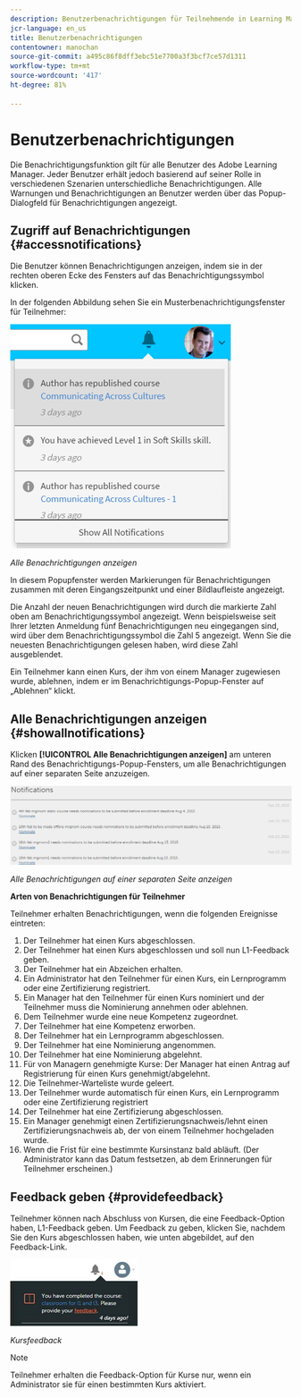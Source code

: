 ```yaml
---
description: Benutzerbenachrichtigungen für Teilnehmende in Learning Manager.
jcr-language: en_us
title: Benutzerbenachrichtigungen
contentowner: manochan
source-git-commit: a495c86f8dff3ebc51e7700a3f3bcf7ce57d1311
workflow-type: tm+mt
source-wordcount: '417'
ht-degree: 81%

---
```




# Benutzerbenachrichtigungen

<!--User notifications for Learners in Learning Manager.-->

Die Benachrichtigungsfunktion gilt für alle Benutzer des Adobe Learning Manager. Jeder Benutzer erhält jedoch basierend auf seiner Rolle in verschiedenen Szenarien unterschiedliche Benachrichtigungen. Alle Warnungen und Benachrichtigungen an Benutzer werden über das Popup-Dialogfeld für Benachrichtigungen angezeigt.

## Zugriff auf Benachrichtigungen {#accessnotifications}

Die Benutzer können Benachrichtigungen anzeigen, indem sie in der rechten oberen Ecke des Fensters auf das Benachrichtigungssymbol klicken.

In der folgenden Abbildung sehen Sie ein Musterbenachrichtigungsfenster für Teilnehmer:

![](assets/learner-notifications.png)

*Alle Benachrichtigungen anzeigen*

In diesem Popupfenster werden Markierungen für Benachrichtigungen zusammen mit deren Eingangszeitpunkt und einer Bildlaufleiste angezeigt.

Die Anzahl der neuen Benachrichtigungen wird durch die markierte Zahl oben am Benachrichtigungssymbol angezeigt. Wenn beispielsweise seit Ihrer letzten Anmeldung fünf Benachrichtigungen neu eingegangen sind, wird über dem Benachrichtigungssymbol die Zahl 5 angezeigt. Wenn Sie die neuesten Benachrichtigungen gelesen haben, wird diese Zahl ausgeblendet.

Ein Teilnehmer kann einen Kurs, der ihm von einem Manager zugewiesen wurde, ablehnen, indem er im Benachrichtigungs-Popup-Fenster auf „Ablehnen“ klickt.

## Alle Benachrichtigungen anzeigen {#showallnotifications}

Klicken **[!UICONTROL Alle Benachrichtigungen anzeigen]** am unteren Rand des Benachrichtigungs-Popup-Fensters, um alle Benachrichtigungen auf einer separaten Seite anzuzeigen.

![](assets/notifications-page.png)

*Alle Benachrichtigungen auf einer separaten Seite anzeigen*

**Arten von Benachrichtigungen für Teilnehmer**

Teilnehmer erhalten Benachrichtigungen, wenn die folgenden Ereignisse eintreten:

1. Der Teilnehmer hat einen Kurs abgeschlossen.
1. Der Teilnehmer hat einen Kurs abgeschlossen und soll nun L1-Feedback geben.
1. Der Teilnehmer hat ein Abzeichen erhalten.
1. Ein Administrator hat den Teilnehmer für einen Kurs, ein Lernprogramm oder eine Zertifizierung registriert.
1. Ein Manager hat den Teilnehmer für einen Kurs nominiert und der Teilnehmer muss die Nominierung annehmen oder ablehnen.
1. Dem Teilnehmer wurde eine neue Kompetenz zugeordnet.
1. Der Teilnehmer hat eine Kompetenz erworben.
1. Der Teilnehmer hat ein Lernprogramm abgeschlossen.
1. Der Teilnehmer hat eine Nominierung angenommen.
1. Der Teilnehmer hat eine Nominierung abgelehnt.
1. Für von Managern genehmigte Kurse: Der Manager hat einen Antrag auf Registrierung für einen Kurs genehmigt/abgelehnt.
1. Die Teilnehmer-Warteliste wurde geleert.
1. Der Teilnehmer wurde automatisch für einen Kurs, ein Lernprogramm oder eine Zertifizierung registriert
1. Der Teilnehmer hat eine Zertifizierung abgeschlossen.
1. Ein Manager genehmigt einen Zertifizierungsnachweis/lehnt einen Zertifizierungsnachweis ab, der von einem Teilnehmer hochgeladen wurde.
1. Wenn die Frist für eine bestimmte Kursinstanz bald abläuft. (Der Administrator kann das Datum festsetzen, ab dem Erinnerungen für Teilnehmer erscheinen.)

## Feedback geben {#providefeedback}

Teilnehmer können nach Abschluss von Kursen, die eine Feedback-Option haben, L1-Feedback geben. Um Feedback zu geben, klicken Sie, nachdem Sie den Kurs abgeschlossen haben, wie unten abgebildet, auf den Feedback-Link.

![](assets/feedback.png)

*Kursfeedback*

>[!NOTE]
>
>Teilnehmer erhalten die Feedback-Option für Kurse nur, wenn ein Administrator sie für einen bestimmten Kurs aktiviert.
